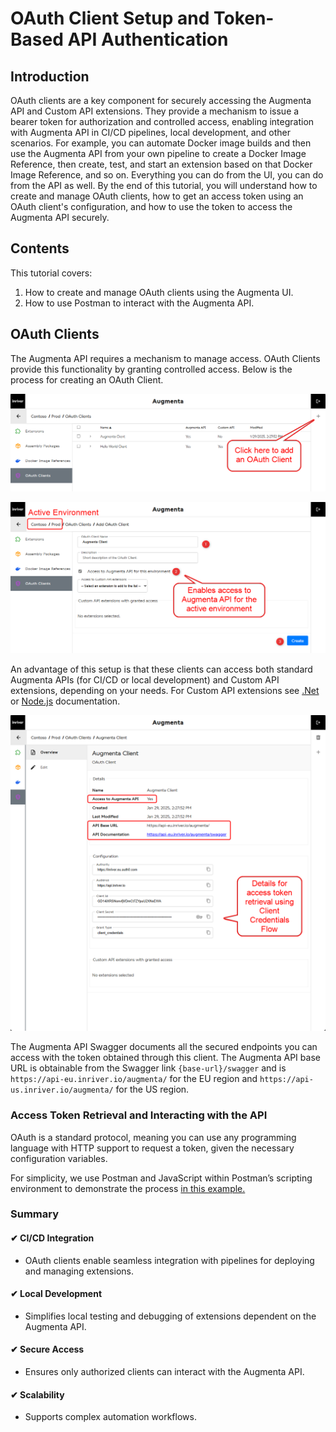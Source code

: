 # OAuth Client Setup and Token-Based API Authentication

## Introduction

OAuth clients are a key component for securely accessing the Augmenta API and Custom API extensions. They provide a mechanism to issue a bearer token for authorization and controlled access, enabling integration with Augmenta API in CI/CD pipelines, local development, and other scenarios. For example, you can automate Docker image builds and then use the Augmenta API from your own pipeline to create a Docker Image Reference, then create, test, and start an extension based on that Docker Image Reference, and so on. Everything you can do from the UI, you can do from the API as well. By the end of this tutorial, you will understand how to create and manage OAuth clients, how to get an access token using an OAuth client's configuration, and how to use the token to access the Augmenta API securely.

## Contents

This tutorial covers:

1. How to create and manage OAuth clients using the Augmenta UI.
2. How to use Postman to interact with the Augmenta API.

## OAuth Clients

The Augmenta API requires a mechanism to manage access. OAuth Clients provide this functionality by granting controlled access. Below is the process for creating an OAuth Client.

![Create OAuth Client](../../screenshots/oauth-client/oauth-client-create.png)

![Create OAuth Client](../../screenshots/oauth-client/oauth-client-augmenta-api-create.png)

An advantage of this setup is that these clients can access both standard Augmenta APIs (for CI/CD or local development) and Custom API extensions, depending on your needs. For Custom API extensions see [.Net](../dotnet/develop-dotnet-custom-api-extension.md) or [Node.js](../node-js/develop-node-js-custom-api-extension.md) documentation.

![OAuth Client Overview](../../screenshots/oauth-client/oauth-client-augmenta-api-overview.png)

The Augmenta API Swagger documents all the secured endpoints you can access with the token obtained through this client. The Augmenta API base URL is obtainable from the Swagger link `{base-url}/swagger` and is `https://api-eu.inriver.io/augmenta/` for the EU region and `https://api-us.inriver.io/augmenta/` for the US region.

### Access Token Retrieval and Interacting with the API

OAuth is a standard protocol, meaning you can use any programming language with HTTP support to request a token, given the necessary configuration variables.

For simplicity, we use Postman and JavaScript within Postman’s scripting environment to demonstrate the process [in this example.](../oauth-client/oauth-client-postman-example-augmenta-api.md)

### Summary

#### ✔ CI/CD Integration

- OAuth clients enable seamless integration with pipelines for deploying and managing extensions.

#### ✔ Local Development

- Simplifies local testing and debugging of extensions dependent on the Augmenta API.

#### ✔ Secure Access

- Ensures only authorized clients can interact with the Augmenta API.

#### ✔ Scalability

- Supports complex automation workflows.

